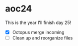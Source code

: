 # aoc24

This is the year I'll finish day 25!

- [X] Octopus merge incoming
- [ ] Clean up and reorganize files

